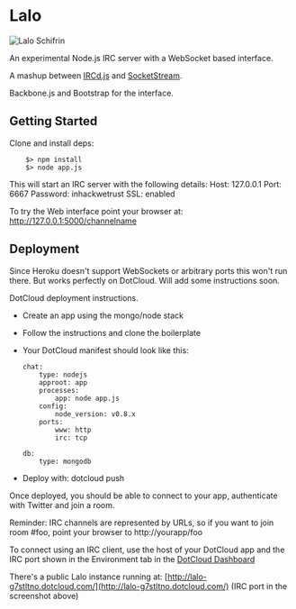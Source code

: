 # Lalo

![Lalo Schifrin](http://i.imgur.com/aU3Ol.jpg)

An experimental Node.js IRC server with a WebSocket based interface.

A mashup between [IRCd.js](git://github.com/alexyoung/ircd.js.git) and [SocketStream](https://github.com/socketstream/socketstream).

Backbone.js and Bootstrap for the interface.

## Getting Started

Clone and install deps:

        $> npm install
        $> node app.js

This will start an IRC server with the following details:
        Host: 127.0.0.1
        Port: 6667
        Password: inhackwetrust
        SSL: enabled

To try the Web interface point your browser at: http://127.0.0.1:5000/channelname

## Deployment

Since Heroku doesn't support WebSockets or arbitrary ports this won't run there. But works perfectly on DotCloud. Will add some instructions soon.

DotCloud deployment instructions.

  * Create an app using the mongo/node stack
  * Follow the instructions and clone the boilerplate
  * Your DotCloud manifest should look like this:

        chat:
            type: nodejs
            approot: app
            processes:
                app: node app.js
            config:
                node_version: v0.8.x
            ports:
                www: http
                irc: tcp
            
        db:
            type: mongodb

  * Deploy with: dotcloud push


Once deployed, you should be able to connect to your app, authenticate with Twitter and join a room.

Reminder: IRC channels are represented by URLs, so if you want to join room #foo, point your browser to http://yourapp/foo

To connect using an IRC client, use the host of your DotCloud app and the IRC port shown in the Environment tab in the [DotCloud Dashboard](http://i.imgur.com/kDKAMPy.png)

There's a public Lalo instance running at: [http://lalo-g7stltno.dotcloud.com/](http://lalo-g7stltno.dotcloud.com/) (IRC port in the screenshot above)
